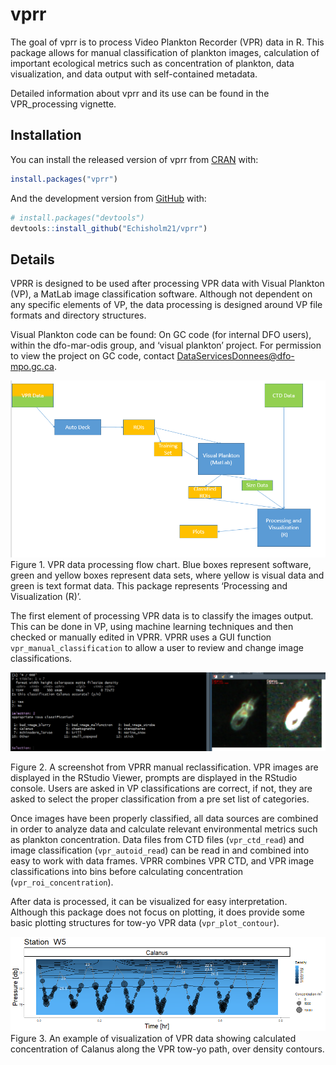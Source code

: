 
<!-- README.md is generated from README.Rmd. Please edit that file -->

# vprr

<!-- badges: start -->

<!-- badges: end -->

The goal of vprr is to process Video Plankton Recorder (VPR) data in R.
This package allows for manual classification of plankton images,
calculation of important ecological metrics such as concentration of
plankton, data visualization, and data output with self-contained
metadata.

Detailed information about vprr and its use can be found in the
VPR\_processing vignette.

## Installation

You can install the released version of vprr from
[CRAN](https://CRAN.R-project.org) with:

``` r
install.packages("vprr")
```

And the development version from [GitHub](https://github.com/) with:

``` r
# install.packages("devtools")
devtools::install_github("Echisholm21/vprr")
```

## Details

VPRR is designed to be used after processing VPR data with Visual
Plankton (VP), a MatLab image classification software. Although not
dependent on any specific elements of VP, the data processing is
designed around VP file formats and directory structures.

Visual Plankton code can be found: On GC code (for internal DFO users),
within the dfo-mar-odis group, and ‘visual plankton’ project. For
permission to view the project on GC code, contact
<DataServicesDonnees@dfo-mpo.gc.ca>.

![](vignettes/vp_flowchart.png) Figure 1. VPR data processing flow
chart. Blue boxes represent software, green and yellow boxes represent
data sets, where yellow is visual data and green is text format data.
This package represents ‘Processing and Visualization (R)’.

The first element of processing VPR data is to classify the images
output. This can be done in VP, using machine learning techniques and
then checked or manually edited in VPRR. VPRR uses a GUI function
`vpr_manual_classification` to allow a user to review and change image
classifications.

![](vignettes/clf_check_3.png)

Figure 2. A screenshot from VPRR manual reclassification. VPR images are
displayed in the RStudio Viewer, prompts are displayed in the RStudio
console. Users are asked in VP classifications are correct, if not, they
are asked to select the proper classification from a pre set list of
categories.

Once images have been properly classified, all data sources are combined
in order to analyze data and calculate relevant environmental metrics
such as plankton concentration. Data files from CTD files
(`vpr_ctd_read`) and image classification (`vpr_autoid_read`) can be
read in and combined into easy to work with data frames. VPRR combines
VPR CTD, and VPR image classifications into bins before calculating
concentration (`vpr_roi_concentration`).

After data is processed, it can be visualized for easy interpretation.
Although this package does not focus on plotting, it does provide some
basic plotting structures for tow-yo VPR data (`vpr_plot_contour`).

![](vignettes/conPlot_cal_dens.png) Figure 3. An example of
visualization of VPR data showing calculated concentration of Calanus
along the VPR tow-yo path, over density contours.
